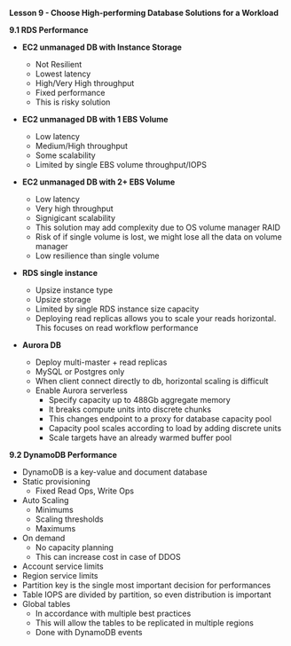 **Lesson 9 - Choose High-performing Database Solutions for a Workload**

**9.1 RDS Performance**

* **EC2 unmanaged DB with Instance Storage**

	- Not Resilient
	- Lowest latency
	- High/Very High throughput
	- Fixed performance
	- This is risky solution

* **EC2 unmanaged DB with 1 EBS Volume**

	- Low latency
	- Medium/High throughput
	- Some scalability
	- Limited by single EBS volume throughput/IOPS

* **EC2 unmanaged DB with 2+ EBS Volume**

	- Low latency
	- Very high throughput
	- Signigicant scalability
	- This solution may add complexity due to OS volume manager RAID
	- Risk of if single volume is lost, we might lose all the data on volume manager
	- Low resilience than single volume

* **RDS single instance**

	- Upsize instance type
	- Upsize storage
	- Limited by single RDS instance size capacity
	- Deploying read replicas allows you to scale your reads horizontal. This focuses on read workflow performance

* **Aurora DB**

	- Deploy multi-master + read replicas
	- MySQL or Postgres only
	- When client connect directly to db, horizontal scaling is difficult
	- Enable Aurora serverless 
		- Specify capacity up to 488Gb aggregate memory
		- It breaks compute units into discrete chunks
		- This changes endpoint to a proxy for database capacity pool
		- Capacity pool scales according to load by adding discrete units
		- Scale targets have an already warmed buffer pool

**9.2 DynamoDB Performance**

* DynamoDB is a key-value and document database
* Static provisioning
	- Fixed Read Ops, Write Ops
* Auto Scaling
	- Minimums 
	- Scaling thresholds
	- Maximums
* On demand
	- No capacity planning
	- This can increase cost in case of DDOS
* Account service limits
* Region service limits
* Partition key is the single most important decision for performances
* Table IOPS are divided by partition, so even distribution is important
* Global tables
    - In accordance with multiple best practices
    - This will allow the tables to be replicated in multiple regions
    - Done with DynamoDB events
